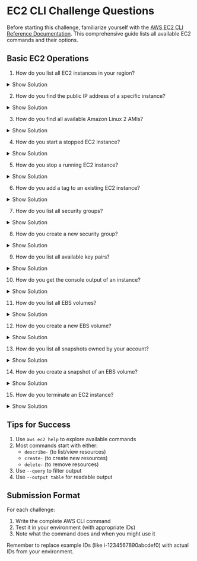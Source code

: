 # EC2 CLI Challenge Questions

Before starting this challenge, familiarize yourself with the [AWS EC2 CLI Reference Documentation](https://awscli.amazonaws.com/v2/documentation/api/latest/reference/ec2/index.html). This comprehensive guide lists all available EC2 commands and their options.

## Basic EC2 Operations

1. How do you list all EC2 instances in your region?

<details>
<summary>Show Solution</summary>

```bash
aws ec2 describe-instances
```

The command shows all instances and their details. To make it more readable, you can add:
- `--query 'Reservations[].Instances[].[InstanceId,State.Name,InstanceType]'`
- `--output table`
</details>

2. How do you find the public IP address of a specific instance?

<details>
<summary>Show Solution</summary>

```bash
aws ec2 describe-instances \
    --instance-ids i-1234567890abcdef0 \
    --query 'Reservations[].Instances[].PublicIpAddress' \
    --output text
```
</details>

3. How do you find all available Amazon Linux 2 AMIs?

<details>
<summary>Show Solution</summary>

```bash
aws ec2 describe-images \
    --owners amazon \
    --filters "Name=name,Values=amzn2-ami-hvm-*-x86_64-gp2" "Name=state,Values=available"
```
</details>

4. How do you start a stopped EC2 instance?

<details>
<summary>Show Solution</summary>

```bash
aws ec2 start-instances --instance-ids i-1234567890abcdef0
```
</details>

5. How do you stop a running EC2 instance?

<details>
<summary>Show Solution</summary>

```bash
aws ec2 stop-instances --instance-ids i-1234567890abcdef0
```
</details>

6. How do you add a tag to an existing EC2 instance?

<details>
<summary>Show Solution</summary>

```bash
aws ec2 create-tags \
    --resources i-1234567890abcdef0 \
    --tags Key=Environment,Value=Production
```
</details>

7. How do you list all security groups?

<details>
<summary>Show Solution</summary>

```bash
aws ec2 describe-security-groups
```
</details>

8. How do you create a new security group?

<details>
<summary>Show Solution</summary>

```bash
aws ec2 create-security-group \
    --group-name MySecurityGroup \
    --description "My security group description"
```
</details>

9. How do you list all available key pairs?

<details>
<summary>Show Solution</summary>

```bash
aws ec2 describe-key-pairs
```
</details>

10. How do you get the console output of an instance?

<details>
<summary>Show Solution</summary>

```bash
aws ec2 get-console-output --instance-ids i-1234567890abcdef0
```
</details>

11. How do you list all EBS volumes?

<details>
<summary>Show Solution</summary>

```bash
aws ec2 describe-volumes
```
</details>

12. How do you create a new EBS volume?

<details>
<summary>Show Solution</summary>

```bash
aws ec2 create-volume \
    --availability-zone us-east-1a \
    --size 8 \
    --volume-type gp2
```
</details>

13. How do you list all snapshots owned by your account?

<details>
<summary>Show Solution</summary>

```bash
aws ec2 describe-snapshots --owner-ids self
```
</details>

14. How do you create a snapshot of an EBS volume?

<details>
<summary>Show Solution</summary>

```bash
aws ec2 create-snapshot \
    --volume-id vol-1234567890abcdef0 \
    --description "My snapshot"
```
</details>

15. How do you terminate an EC2 instance?

<details>
<summary>Show Solution</summary>

```bash
aws ec2 terminate-instances --instance-ids i-1234567890abcdef0
```
</details>

## Tips for Success

1. Use `aws ec2 help` to explore available commands
2. Most commands start with either:
   - `describe-` (to list/view resources)
   - `create-` (to create new resources)
   - `delete-` (to remove resources)
3. Use `--query` to filter output
4. Use `--output table` for readable output

## Submission Format

For each challenge:
1. Write the complete AWS CLI command
2. Test it in your environment (with appropriate IDs)
3. Note what the command does and when you might use it

Remember to replace example IDs (like i-1234567890abcdef0) with actual IDs from your environment.